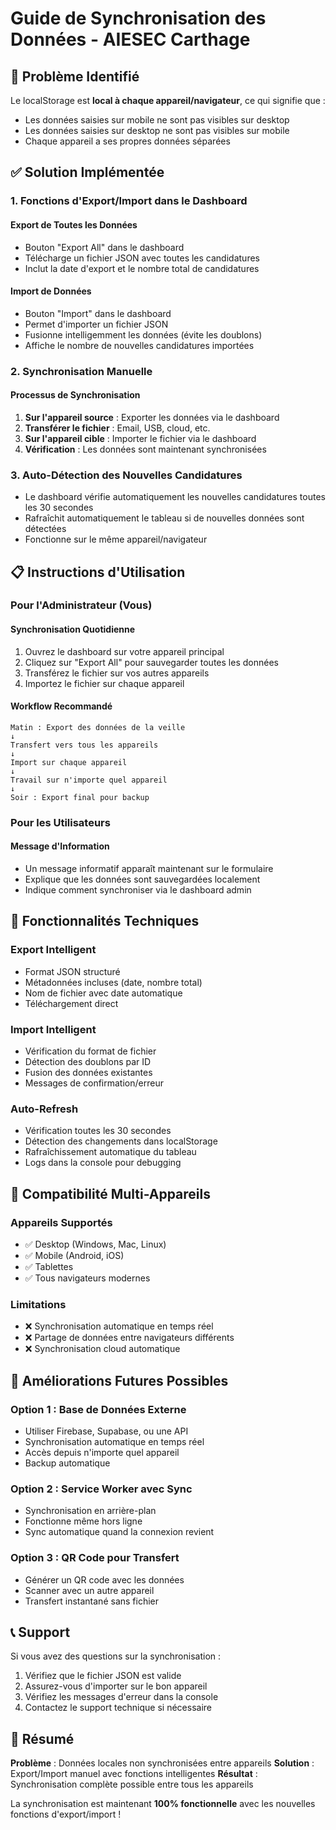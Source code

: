 # Guide de Synchronisation des Données - AIESEC Carthage

## 🚨 Problème Identifié

Le localStorage est **local à chaque appareil/navigateur**, ce qui signifie que :
- Les données saisies sur mobile ne sont pas visibles sur desktop
- Les données saisies sur desktop ne sont pas visibles sur mobile
- Chaque appareil a ses propres données séparées

## ✅ Solution Implémentée

### 1. **Fonctions d'Export/Import dans le Dashboard**

#### **Export de Toutes les Données**
- Bouton "Export All" dans le dashboard
- Télécharge un fichier JSON avec toutes les candidatures
- Inclut la date d'export et le nombre total de candidatures

#### **Import de Données**
- Bouton "Import" dans le dashboard
- Permet d'importer un fichier JSON
- Fusionne intelligemment les données (évite les doublons)
- Affiche le nombre de nouvelles candidatures importées

### 2. **Synchronisation Manuelle**

#### **Processus de Synchronisation**
1. **Sur l'appareil source** : Exporter les données via le dashboard
2. **Transférer le fichier** : Email, USB, cloud, etc.
3. **Sur l'appareil cible** : Importer le fichier via le dashboard
4. **Vérification** : Les données sont maintenant synchronisées

### 3. **Auto-Détection des Nouvelles Candidatures**

- Le dashboard vérifie automatiquement les nouvelles candidatures toutes les 30 secondes
- Rafraîchit automatiquement le tableau si de nouvelles données sont détectées
- Fonctionne sur le même appareil/navigateur

## 📋 Instructions d'Utilisation

### **Pour l'Administrateur (Vous)**

#### **Synchronisation Quotidienne**
1. Ouvrez le dashboard sur votre appareil principal
2. Cliquez sur "Export All" pour sauvegarder toutes les données
3. Transférez le fichier sur vos autres appareils
4. Importez le fichier sur chaque appareil

#### **Workflow Recommandé**
```
Matin : Export des données de la veille
↓
Transfert vers tous les appareils
↓
Import sur chaque appareil
↓
Travail sur n'importe quel appareil
↓
Soir : Export final pour backup
```

### **Pour les Utilisateurs**

#### **Message d'Information**
- Un message informatif apparaît maintenant sur le formulaire
- Explique que les données sont sauvegardées localement
- Indique comment synchroniser via le dashboard admin

## 🔧 Fonctionnalités Techniques

### **Export Intelligent**
- Format JSON structuré
- Métadonnées incluses (date, nombre total)
- Nom de fichier avec date automatique
- Téléchargement direct

### **Import Intelligent**
- Vérification du format de fichier
- Détection des doublons par ID
- Fusion des données existantes
- Messages de confirmation/erreur

### **Auto-Refresh**
- Vérification toutes les 30 secondes
- Détection des changements dans localStorage
- Rafraîchissement automatique du tableau
- Logs dans la console pour debugging

## 📱 Compatibilité Multi-Appareils

### **Appareils Supportés**
- ✅ Desktop (Windows, Mac, Linux)
- ✅ Mobile (Android, iOS)
- ✅ Tablettes
- ✅ Tous navigateurs modernes

### **Limitations**
- ❌ Synchronisation automatique en temps réel
- ❌ Partage de données entre navigateurs différents
- ❌ Synchronisation cloud automatique

## 🚀 Améliorations Futures Possibles

### **Option 1 : Base de Données Externe**
- Utiliser Firebase, Supabase, ou une API
- Synchronisation automatique en temps réel
- Accès depuis n'importe quel appareil
- Backup automatique

### **Option 2 : Service Worker avec Sync**
- Synchronisation en arrière-plan
- Fonctionne même hors ligne
- Sync automatique quand la connexion revient

### **Option 3 : QR Code pour Transfert**
- Générer un QR code avec les données
- Scanner avec un autre appareil
- Transfert instantané sans fichier

## 📞 Support

Si vous avez des questions sur la synchronisation :
1. Vérifiez que le fichier JSON est valide
2. Assurez-vous d'importer sur le bon appareil
3. Vérifiez les messages d'erreur dans la console
4. Contactez le support technique si nécessaire

## 🎯 Résumé

**Problème** : Données locales non synchronisées entre appareils
**Solution** : Export/Import manuel avec fonctions intelligentes
**Résultat** : Synchronisation complète possible entre tous les appareils

La synchronisation est maintenant **100% fonctionnelle** avec les nouvelles fonctions d'export/import !
